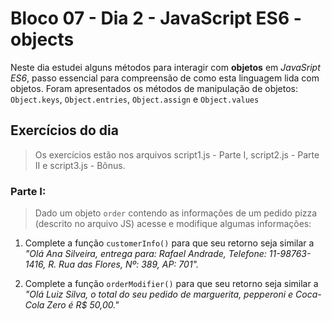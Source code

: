 # Bloco 07 - Dia 2 - JavaScript ES6 - objects 
Neste dia estudei alguns métodos para interagir com __objetos__ em *JavaSript ES6*, passo essencial para compreensão de como esta linguagem lida com objetos. Foram apresentados os métodos de manipulação de objetos: `Object.keys`, `Object.entries`, `Object.assign` e `Object.values`

## Exercícios do dia
> Os exercícios estão nos arquivos script1.js - Parte I, script2.js - Parte II e script3.js - Bônus.

### Parte I:
> Dado um objeto `order` contendo as informações de um pedido pizza (descrito no arquivo JS) acesse e modifique algumas informações:

1. Complete a função `customerInfo()` para que seu retorno seja similar a *"Olá Ana Silveira, entrega para: Rafael Andrade, Telefone: 11-98763-1416, R. Rua das Flores, Nº: 389, AP: 701".*

2. Complete a função `orderModifier()` para que seu retorno seja similar a *"Olá Luiz Silva, o total do seu pedido de marguerita, pepperoni e Coca-Cola Zero é R$ 50,00."*
